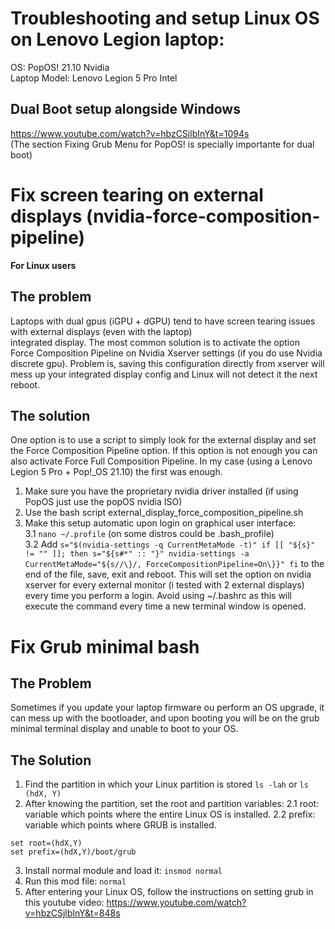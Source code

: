 # Troubleshooting and setup Linux OS on Lenovo Legion laptop:  
OS: PopOS! 21.10 Nvidia  
Laptop Model: Lenovo Legion 5 Pro Intel  

## Dual Boot setup alongside Windows
https://www.youtube.com/watch?v=hbzCSjlbInY&t=1094s  
(The section Fixing Grub Menu for PopOS! is specially importante for dual boot)  

# Fix screen tearing on external displays (nvidia-force-composition-pipeline)
**For Linux users**

## The problem
Laptops with dual gpus (iGPU + dGPU) tend to have screen tearing issues with external displays (even with the laptop)  
integrated display. The most common solution is to activate the option Force Composition Pipeline on Nvidia Xserver settings 
(if you do use Nvidia discrete gpu). Problem is, saving this configuration directly from xserver will mess up your
integrated display config and Linux will not detect it the next reboot.

## The solution
One option is to use a script to simply look for the external display and set the Force Composition Pipeline option.
If this option is not enough you can also activate Force Full Composition Pipeline. In my case (using a Lenovo Legion 5 Pro + Pop!_OS 21.10)
the first was enough.
1. Make sure you have the proprietary nvidia driver installed (if using PopOS just use the popOS nvidia ISO)
2. Use the bash script external_display_force_composition_pipeline.sh
3. Make this setup automatic upon login on graphical user interface:  
3.1 ```nano ~/.profile``` (on some distros could be .bash_profile)  
3.2 Add ```s="$(nvidia-settings -q CurrentMetaMode -t)"
if [[ "${s}" != "" ]]; then
  s="${s#*" :: "}"
  nvidia-settings -a CurrentMetaMode="${s//\}/, ForceCompositionPipeline=On\}}"
fi``` to the end of the file, save, exit and reboot. This will set the option on nvidia xserver for every external monitor (i tested with 2 external displays) every time you perform a login. Avoid using ~/.bashrc as this will execute the command every time a new terminal window is opened.  

# Fix Grub minimal bash  
## The Problem  
Sometimes if you update your laptop firmware ou perform an OS upgrade, it can mess up with the bootloader,
and upon booting you will be on the grub minimal terminal display and unable to boot to your OS.

## The Solution
1. Find the partition in which your Linux partition is stored ```ls -lah``` or ```ls (hdX, Y)```
2. After knowing the partition, set the root and partition variables:
2.1 root: variable which points where the entire Linux OS is installed.
2.2 prefix: variable which points where GRUB is installed.
```
set root=(hdX,Y)
set prefix=(hdX,Y)/boot/grub
```
3. Install normal module and load it: ```insmod normal```
4. Run this mod file: ```normal```
5. After entering your Linux OS, follow the instructions on setting grub in this youtube video: https://www.youtube.com/watch?v=hbzCSjlbInY&t=848s
